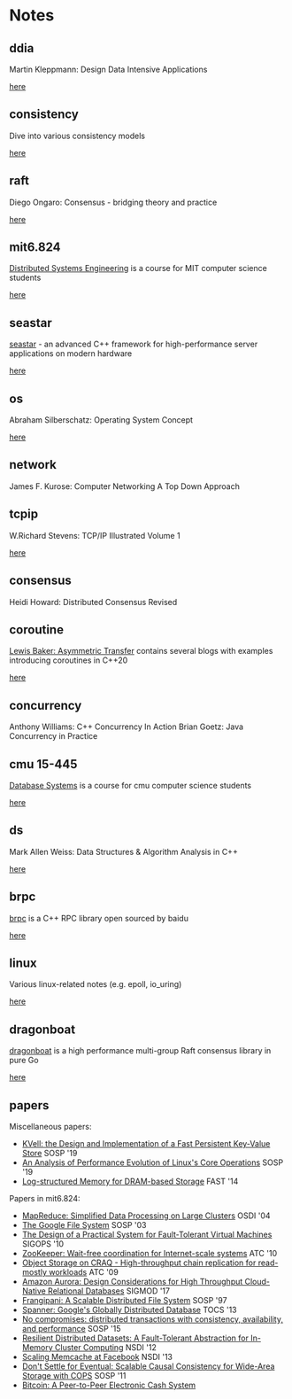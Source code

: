 # Notes

## ddia

Martin Kleppmann: Design Data Intensive Applications

[here](https://github.com/JasonYuchen/notes/tree/master/ddia)

## consistency

Dive into various consistency models

[here](https://github.com/JasonYuchen/notes/tree/master/consistency)

## raft

Diego Ongaro: Consensus - bridging theory and practice

[here](https://github.com/JasonYuchen/notes/tree/master/raft)

## mit6.824

[Distributed Systems Engineering](https://pdos.csail.mit.edu/6.824/schedule.html) is a course for MIT computer science students

[here](https://github.com/JasonYuchen/notes/tree/master/mit6.824)

## seastar

[seastar](http://seastar.io) - an advanced C++ framework for high-performance server applications on modern hardware

[here](https://github.com/JasonYuchen/notes/tree/master/seastar)

## os

Abraham Silberschatz: Operating System Concept

[here](https://github.com/JasonYuchen/notes/tree/master/os)

## network

James F. Kurose: Computer Networking A Top Down Approach

## tcpip

W.Richard Stevens: TCP/IP Illustrated Volume 1

[here](https://github.com/JasonYuchen/notes/tree/master/tcpip1)

## consensus

Heidi Howard: Distributed Consensus Revised

## coroutine

[Lewis Baker: Asymmetric Transfer](https://lewissbaker.github.io/) contains several blogs with examples introducing coroutines in C++20

[here](https://github.com/JasonYuchen/notes/tree/master/coroutine)

## concurrency

Anthony Williams: C++ Concurrency In Action
Brian Goetz: Java Concurrency in Practice

## cmu 15-445

[Database Systems](https://15445.courses.cs.cmu.edu/fall2020/) is a course for cmu computer science students

[here](https://github.com/JasonYuchen/notes/tree/master/cmu15.445)

## ds

Mark Allen Weiss: Data Structures & Algorithm Analysis in C++

[here](https://github.com/JasonYuchen/notes/tree/master/ds)

## brpc

[brpc](https://github.com/apache/incubator-brpc/tree/master/docs/cn) is a C++ RPC library open sourced by baidu

[here](https://github.com/JasonYuchen/notes/tree/master/brpc)

## linux

Various linux-related notes (e.g. epoll, io_uring)

[here](https://github.com/JasonYuchen/notes/tree/master/linux)

## dragonboat

[dragonboat](https://github.com/lni/dragonboat) is a high performance multi-group Raft consensus library in pure Go

[here](https://github.com/JasonYuchen/notes/tree/master/dragonboat)

## papers

Miscellaneous papers:

- [KVell: the Design and Implementation of a Fast Persistent Key-Value Store](papers/2019_SOSP_KVell.md) SOSP '19
- [An Analysis of Performance Evolution of Linux's Core Operations](papers/2019_SOSP_Syscall.md) SOSP '19
- [Log-structured Memory for DRAM-based Storage](papers/2014_FAST_Log_Structured_Memory.md) FAST '14

Papers in mit6.824:

- [MapReduce: Simplified Data Processing on Large Clusters](mit6.824/MapReduce.md) OSDI '04
- [The Google File System](mit6.824/GFS.md) SOSP '03
- [The Design of a Practical System for Fault-Tolerant Virtual Machines](mit6.824/Fault_Tolerant_VM.md) SIGOPS '10
- [ZooKeeper: Wait-free coordination for Internet-scale systems](mit6.824/ZooKeeper.md) ATC '10
- [Object Storage on CRAQ - High-throughput chain replication for read-mostly workloads](mit6.824/CRAQ_Chain_Replication.md) ATC '09
- [Amazon Aurora: Design Considerations for High Throughput Cloud-Native Relational Databases](mit6.824/Aurora.md) SIGMOD '17
- [Frangipani: A Scalable Distributed File System](mit6.824/Frangipani.md) SOSP '97
- [Spanner: Google's Globally Distributed Database](mit6.824/Spanner.md) TOCS '13
- [No compromises: distributed transactions with consistency, availability, and performance](mit6.824/FaRM.md) SOSP '15
- [Resilient Distributed Datasets: A Fault-Tolerant Abstraction for In-Memory Cluster Computing](mit6.824/Spark.md) NSDI '12
- [Scaling Memcache at Facebook](mit6.824/Memcached_FB.md) NSDI '13
- [Don't Settle for Eventual: Scalable Causal Consistency for Wide-Area Storage with COPS](mit6.824/COPS.md) SOSP '11
- [Bitcoin: A Peer-to-Peer Electronic Cash System](mit6.824/Bitcoin.md)
